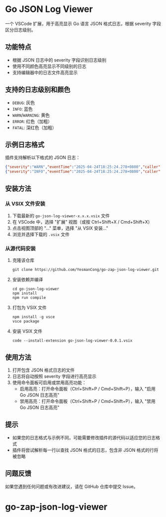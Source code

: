 # Go JSON Log Viewer

一个 VSCode 扩展，用于高亮显示 Go 语言 JSON 格式日志，根据 severity 字段区分日志级别。

## 功能特点

- 根据 JSON 日志中的 severity 字段识别日志级别
- 使用不同颜色高亮显示不同级别的日志
- 支持编辑器中的日志文件高亮显示

## 支持的日志级别和颜色

- `DEBUG`: 灰色
- `INFO`: 蓝色
- `WARN`/`WARNING`: 黄色
- `ERROR`: 红色（加粗）
- `FATAL`: 深红色（加粗）

## 示例日志格式

插件支持解析以下格式的 JSON 日志：

```json
{"severity":"WARN","eventTime":"2025-04-24T18:25:24.278+0800","caller":"","message":"unknown keys received","keys":[]}
{"severity":"INFO","eventTime":"2025-04-24T18:25:24.278+0800","caller":"","message":"initialized with active version","version":""}
```

## 安装方法

### 从 VSIX 文件安装

1. 下载最新的 `go-json-log-viewer-x.x.x.vsix` 文件
2. 在 VSCode 中，选择 "扩展" 视图（或按 Ctrl+Shift+X / Cmd+Shift+X）
3. 点击视图顶部的 "..." 菜单，选择 "从 VSIX 安装..."
4. 浏览并选择下载的 `.vsix` 文件

### 从源代码安装

1. 克隆该仓库

   ```
   git clone https://github.com/YesmanCong/go-zap-json-log-viewer.git
   ```

2. 安装依赖并编译

   ```
   cd go-json-log-viewer
   npm install
   npm run compile
   ```

3. 打包为 VSIX 文件

   ```
   npm install -g vsce
   vsce package
   ```

4. 安装 VSIX 文件
   ```
   code --install-extension go-json-log-viewer-0.0.1.vsix
   ```

## 使用方法

1. 打开包含 JSON 格式日志的文件
2. 日志将自动按照 severity 字段进行高亮显示
3. 使用命令面板可启用或禁用高亮功能：
   - 启用高亮：打开命令面板（Ctrl+Shift+P / Cmd+Shift+P），输入 "启用 Go JSON 日志高亮"
   - 禁用高亮：打开命令面板（Ctrl+Shift+P / Cmd+Shift+P），输入 "禁用 Go JSON 日志高亮"

## 提示

- 如果您的日志格式与示例不同，可能需要修改插件的源代码以适应您的日志格式
- 插件将尝试解析每一行以查找 JSON 格式的日志，包含非 JSON 格式的行将被忽略

## 问题反馈

如果您遇到任何问题或有改进建议，请在 GitHub 仓库中提交 Issue。
# go-zap-json-log-viewer
